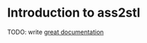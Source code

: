# Introduction to ass2stl

TODO: write [great documentation](http://jacobian.org/writing/great-documentation/what-to-write/)
